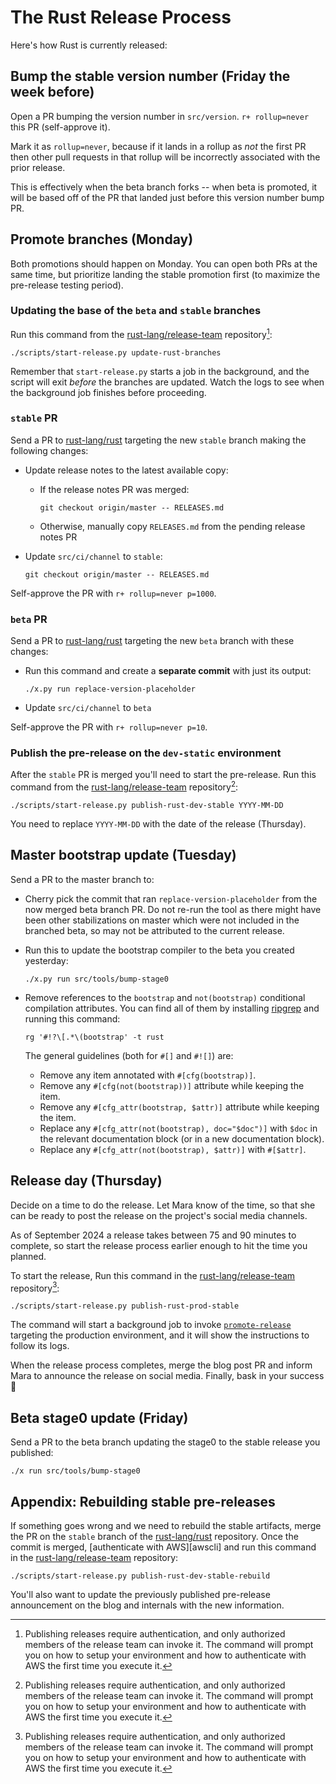 # The Rust Release Process

Here's how Rust is currently released:

## Bump the stable version number (Friday the week before)

Open a PR bumping the version number in `src/version`. `r+ rollup=never` this
PR (self-approve it).

Mark it as `rollup=never`, because if it lands in a rollup as *not* the first
PR then other pull requests in that rollup will be incorrectly associated with
the prior release.

This is effectively when the beta branch forks -- when beta is promoted, it will
be based off of the PR that landed just before this version number bump PR.

## Promote branches (Monday)

Both promotions should happen on Monday. You can open both PRs at the same
time, but prioritize landing the stable promotion first (to maximize the
pre-release testing period).

### Updating the base of the `beta` and `stable` branches

Run this command from the [rust-lang/release-team] repository[^auth]:

```
./scripts/start-release.py update-rust-branches
```

Remember that `start-release.py` starts a job in the background, and the script
will exit *before* the branches are updated. Watch the logs to see when the
background job finishes before proceeding.

### `stable` PR

Send a PR to [rust-lang/rust] targeting the new `stable` branch making the
following changes:

- Update release notes to the latest available copy:

  - If the release notes PR was merged:

    ```
    git checkout origin/master -- RELEASES.md
    ```

  - Otherwise, manually copy `RELEASES.md` from the pending release notes PR

- Update `src/ci/channel` to `stable`:

  ```
  git checkout origin/master -- RELEASES.md
  ```

Self-approve the PR with `r+ rollup=never p=1000`.

### `beta` PR

Send a PR to [rust-lang/rust] targeting the new `beta` branch with these
changes:

* Run this command and create a **separate commit** with just its output:

  ```
  ./x.py run replace-version-placeholder
  ```

* Update `src/ci/channel` to `beta`

Self-approve the PR with `r+ rollup=never p=10`.

### Publish the pre-release on the `dev-static` environment

After the `stable` PR is merged you'll need to start the pre-release. Run this command from the
[rust-lang/release-team] repository[^auth]:

```
./scripts/start-release.py publish-rust-dev-stable YYYY-MM-DD
```

You need to replace `YYYY-MM-DD` with the date of the release (Thursday).

## Master bootstrap update (Tuesday)

Send a PR to the master branch to:

- Cherry pick the commit that ran `replace-version-placeholder`
  from the now merged beta branch PR. Do not re-run the tool as there might
  have been other stabilizations on master which were not included in the
  branched beta, so may not be attributed to the current release.

- Run this to update the bootstrap compiler to the beta you created yesterday:

  ```
  ./x.py run src/tools/bump-stage0
  ```

- Remove references to the `bootstrap` and `not(bootstrap)` conditional
  compilation attributes. You can find all of them by installing [ripgrep] and
  running this command:

  ```
  rg '#!?\[.*\(bootstrap' -t rust
  ```

  The general guidelines (both for `#[]` and `#![]`) are:

  - Remove any item annotated with `#[cfg(bootstrap)]`.
  - Remove any `#[cfg(not(bootstrap))]` attribute while keeping the item.
  - Remove any `#[cfg_attr(bootstrap, $attr)]` attribute while keeping the item.
  - Replace any `#[cfg_attr(not(bootstrap), doc="$doc")]` with `$doc` in the
    relevant documentation block (or in a new documentation block).
  - Replace any `#[cfg_attr(not(bootstrap), $attr)]` with `#[$attr]`.

## Release day (Thursday)

Decide on a time to do the release. Let Mara know of the time, so that she can
be ready to post the release on the project's social media channels.

As of September 2024 a release takes between 75 and 90 minutes to complete, so
start the release process earlier enough to hit the time you planned.

To start the release, Run this command in the [rust-lang/release-team]
repository[^auth]:

```
./scripts/start-release.py publish-rust-prod-stable
```

The command will start a background job to invoke [`promote-release`] targeting
the production environment, and it will show the instructions to follow its
logs.

When the release process completes, merge the blog post PR and inform Mara to
announce the release on social media. Finally, bask in your success 🎉

## Beta stage0 update (Friday)

Send a PR to the beta branch updating the stage0 to the stable release you
published:

```
./x run src/tools/bump-stage0
```

## Appendix: Rebuilding stable pre-releases

If something goes wrong and we need to rebuild the stable artifacts, merge the
PR on the `stable` branch of the [rust-lang/rust] repository. Once the commit
is merged, [authenticate with AWS][awscli] and run this command in the
[rust-lang/release-team] repository:

```
./scripts/start-release.py publish-rust-dev-stable-rebuild
```

You'll also want to update the previously published pre-release announcement on
the blog and internals with the new information.

[^auth]: Publishing releases require authentication, and only authorized
  members of the release team can invoke it. The command will prompt you on how
  to setup your environment and how to authenticate with AWS the first time you
  execute it.

[rust-lang/rust]: https://github.com/[rust-lang/rust]
[rust-lang/release-team]: https://github.com/rust-lang/release-team
[ripgrep]: https://github.com/burntsushi/ripgrep
[`promote-release`]: https://github.com/rust-lang/promote-release
